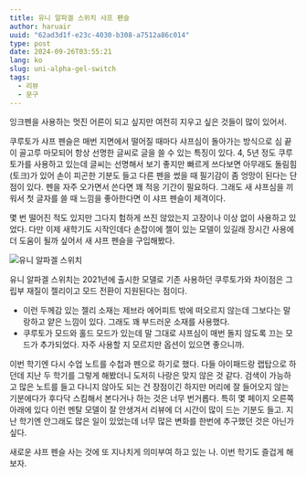 ```yaml
---
title: 유니 알파겔 스위치 샤프 펜슬
author: haruair
uuid: "62ad3d1f-e23c-4030-b308-a7512a86c014"
type: post
date: 2024-09-26T03:55:21
lang: ko
slug: uni-alpha-gel-switch
tags:
  - 리뷰
  - 문구
---
```


잉크펜을 사용하는 멋진 어른이 되고 싶지만 여전히 지우고 싶은 것들이 많이 있어서.

쿠루토가 샤프 펜슬은 매번 지면에서 떨어질 때마다 샤프심이 돌아가는 방식으로 심
끝이 골고루 마모되어 항상 선명한 글씨로 글을 쓸 수 있는 특징이 있다. 4, 5년 정도
쿠루토가를 사용하고 있는데 글씨는 선명해서 보기 좋지만 빠르게 쓰다보면 아무래도
돌림힘(토크)가 있어 손이 피곤한 기분도 들고 다른 펜을 썼을 때 필기감이 좀 엉망이
된다는 단점이 있다. 펜을 자주 오가면서 쓴다면 꽤 적응 기간이 필요하다. 그래도 새
샤프심을 끼워서 첫 글자를 쓸 때 느낌을 좋아한다면 이 샤프 펜슬이 제격이다.

몇 번 떨어진 적도 있지만 그다지 험하게 쓰진 않았는지 고장이나 이상 없이 사용하고
있었다. 다만 이제 새학기도 시작인데다 손잡이에 젤이 있는 모델이 있길래 장시간
사용에 더 도움이 될까 싶어서 새 샤프 펜슬을 구입해봤다.

![유니 알파겔 스위치][1]

유니 알파겔 스위치는 2021년에 출시한 모델로 기존 사용하던 쿠루토가와 차이점은
그립부 재질이 젤리이고 모드 전환이 지원된다는 점이다.

- 이런 두께감 있는 젤리 소재는 제브라 에어피트 밖에 떠오르지 않는데 그보다는
  말랑하고 얕은 느낌이 있다. 그래도 꽤 부드러운 소재를 사용했다.
- 쿠루토가 모드와 홀드 모드가 있는데 말 그대로 샤프심이 매번 돌지 않도록 끄는
  모드가 추가되었다. 자주 사용할 지 모르지만 옵션이 있으면 좋으니까.

이번 학기엔 다시 수업 노트를 수첩과 펜으로 하기로 했다. 다들 아이패드랑 랩탑으로
하던데 지난 두 학기를 그렇게 해봤더니 도저히 나랑은 맞지 않은 것 같다.
검색이 가능하고 많은 노트를 들고 다니지 않아도 되는 건 장점이긴 하지만 머리에 잘
들어오지 않는 기분에다가 후다닥 스킴해서 본다거나 하는 것은 너무 번거롭다.
특히 몇 페이지 오른쪽 아래에 있다 이런 멘탈 모델이 잘 안생겨서 리뷰에 더 시간이
많이 드는 기분도 들고. 지난 학기엔 안그래도 많은 일이 있었는데 너무 많은 변화를
한번에 추구했던 것은 아닌가 싶다.

새로운 샤프 펜슬 사는 것에 또 지나치게 의미부여 하고 있는 나. 이번 학기도 즐겁게
해보자.

[1]: /resources/live.staticflickr.com/65535/54023173790_bef4ada5c9_h.webp

